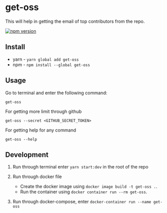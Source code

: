 # get-oss

This will help in getting the email of top contributors from the repo.

[![npm version](https://badge.fury.io/js/get-oss.svg)](https://badge.fury.io/js/get-oss)

## Install

- yarn - `yarn global add get-oss`
- npm - `npm install --global get-oss`

## Usage

Go to terminal and enter the following command:

`get-oss`

For getting more limit through github

`get-oss --secret <GITHUB_SECRET_TOKEN>`

For getting help for any command

`get-oss --help`

## Development

1. Run through terminal enter `yarn start:dev` in the root of the repo
2. Run through docker file

   - Create the docker image using `docker image build -t get-oss .`.
   - Run the container using `docker container run --rm get-oss`.

3. Run through docker-compose, enter `docker-container run --name get-oss`
